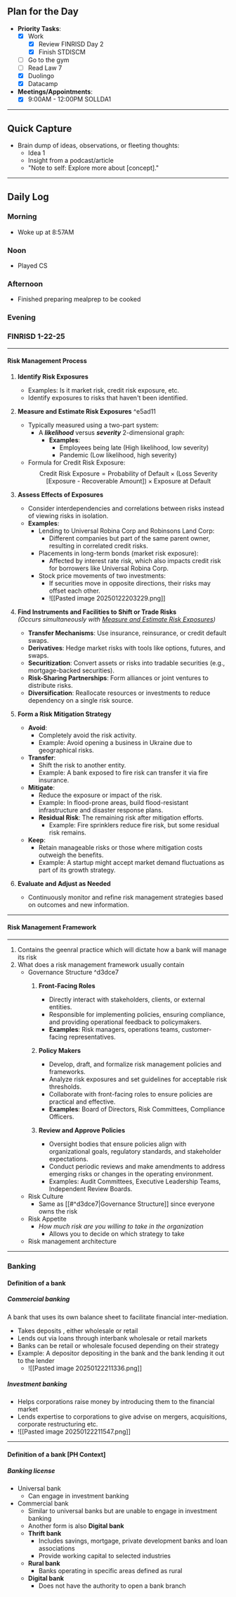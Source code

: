 ## **Plan for the Day**
- **Priority Tasks**:
  - [x] Work
	  - [x] Review FINRISD Day 2
	  - [x] Finish STDISCM 
  - [ ] Go to the gym
  - [ ] Read Law 7
  - [x] Duolingo
  - [x] Datacamp
- **Meetings/Appointments**:
  - [x] 9:00AM - 12:00PM SOLLDA1

---

## **Quick Capture**
- Brain dump of ideas, observations, or fleeting thoughts:
  - Idea 1
  - Insight from a podcast/article
  - "Note to self: Explore more about [concept]."

---
## **Daily Log**
### **Morning**
- Woke up at 8:57AM
### **Noon**
- Played CS


### Afternoon
- Finished preparing mealprep to be cooked

### Evening



### FINRISD 1-22-25

---

#### Risk Management Process

1. **Identify Risk Exposures**  
   - Examples: Is it market risk, credit risk exposure, etc.  
   - Identify exposures to risks that haven't been identified.

2. **Measure and Estimate Risk Exposures** ^e5ad11  
   - Typically measured using a two-part system:  
     - A ***likelihood*** versus ***severity*** 2-dimensional graph:  
       - **Examples**:  
         - Employees being late (High likelihood, low severity)  
         - Pandemic (Low likelihood, high severity)  
   - Formula for Credit Risk Exposure:  
    $$
\text{Credit Risk Exposure} = \text{Probability of Default} \times (\text{Loss Severity [Exposure - Recoverable Amount]}) \times \text{Exposure at Default}
$$


3. **Assess Effects of Exposures**  
   - Consider interdependencies and correlations between risks instead of viewing risks in isolation.  
   - **Examples**:  
     - Lending to Universal Robina Corp and Robinsons Land Corp:  
       - Different companies but part of the same parent owner, resulting in correlated credit risks.  
     - Placements in long-term bonds (market risk exposure):  
       - Affected by interest rate risk, which also impacts credit risk for borrowers like Universal Robina Corp.  
     - Stock price movements of two investments:  
       - If securities move in opposite directions, their risks may offset each other.  
       - ![[Pasted image 20250122203229.png]]

4. **Find Instruments and Facilities to Shift or Trade Risks**  
   *(Occurs simultaneously with [Measure and Estimate Risk Exposures](#e5ad11))*  
   - **Transfer Mechanisms**: Use insurance, reinsurance, or credit default swaps.  
   - **Derivatives**: Hedge market risks with tools like options, futures, and swaps.  
   - **Securitization**: Convert assets or risks into tradable securities (e.g., mortgage-backed securities).  
   - **Risk-Sharing Partnerships**: Form alliances or joint ventures to distribute risks.  
   - **Diversification**: Reallocate resources or investments to reduce dependency on a single risk source.  

5. **Form a Risk Mitigation Strategy**  
   - **Avoid**:  
     - Completely avoid the risk activity.  
     - Example: Avoid opening a business in Ukraine due to geographical risks.  
   - **Transfer**:  
     - Shift the risk to another entity.  
     - Example: A bank exposed to fire risk can transfer it via fire insurance.  
   - **Mitigate**:  
     - Reduce the exposure or impact of the risk.  
     - Example: In flood-prone areas, build flood-resistant infrastructure and disaster response plans.  
     - **Residual Risk**: The remaining risk after mitigation efforts.  
       - Example: Fire sprinklers reduce fire risk, but some residual risk remains.  
   - **Keep**:  
     - Retain manageable risks or those where mitigation costs outweigh the benefits.  
     - Example: A startup might accept market demand fluctuations as part of its growth strategy.  

6. **Evaluate and Adjust as Needed**  
   - Continuously monitor and refine risk management strategies based on outcomes and new information.
---

#### Risk Management Framework
---
1. Contains the geenral practice which will dictate how a bank will manage its risk
2. What does a risk management framework usually contain
	- Governance Structure ^d3dce7
		1. **Front-Facing Roles**  
			- Directly interact with stakeholders, clients, or external entities.  
			- Responsible for implementing policies, ensuring compliance, and providing operational feedback to policymakers.  
			- **Examples**: Risk managers, operations teams, customer-facing representatives.
		
		2. **Policy Makers**  
			- Develop, draft, and formalize risk management policies and frameworks.  
			- Analyze risk exposures and set guidelines for acceptable risk thresholds.  
			- Collaborate with front-facing roles to ensure policies are practical and effective.  
			- **Examples**: Board of Directors, Risk Committees, Compliance Officers.
		
		3. **Review and Approve Policies**  
			- Oversight bodies that ensure policies align with organizational goals, regulatory standards, and stakeholder expectations.  
			- Conduct periodic reviews and make amendments to address emerging risks or changes in the operating environment.  
			- Examples: Audit Committees, Executive Leadership Teams, Independent Review Boards.
	- Risk Culture
		- Same as [[#^d3dce7|Governance Structure]] since everyone owns the risk
	- Risk Appetite
		- *How much risk are you willing to take in the organization*
			- Allows you to decide on which strategy to take
	- Risk management architecture
---

### Banking

#### Definition of a bank
##### Commercial banking
A bank that uses its own balance sheet to facilitate financial inter-mediation. 
- Takes deposits , either wholesale or retail
- Lends out via loans through interbank wholesale or retail markets
- Banks can be retail or wholesale focused depending on their strategy
- Example: A depositor depositing in the bank and the bank lending it out to the lender
	- ![[Pasted image 20250122211336.png]]

##### Investment banking
- Helps corporations raise money by introducing them to the financial market
- Lends expertise to corporations to give advise on mergers, acquisitions, corporate restructuring etc.
- ![[Pasted image 20250122211547.png]]
---
#### Definition of a bank \[PH Context]
##### Banking license
- Universal bank 
	- Can engage in investment banking
- Commercial bank
	- Similar to universal banks but are unable to engage in investment banking
	- Another form is also **Digital bank**
	- **Thrift bank**
		- Includes savings, mortgage, private development banks and loan associations
		- Provide working capital to selected industries
	- **Rural bank**
		- Banks operating in specific areas defined as rural
	- **Digital bank**
		- Does not have the authority to open a bank branch









